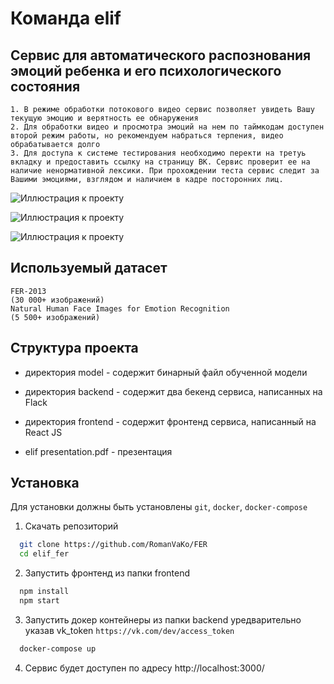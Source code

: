 
# Команда elif

## Сервис для автоматического распознования эмоций ребенка и его психологического состояния


    1. В режиме обработки потокового видео сервис позволяет увидеть Вашу текущую эмоцию и верятность ее обнаружения
    2. Для обработки видео и просмотра эмоций на нем по таймкодам доступен второй режим работы, но рекомендуем набраться терпения, видео обрабатывается долго
    3. Для доступа к системе тестирования необходимо перекти на третуь вкладку и предоставить ссылку на страницу ВК. Сервис проверит ее на наличие ненормативной лексики. При прохождении теста сервис следит за Вашими эмоциями, взглядом и наличием в кадре посторонних лиц.

![Иллюстрация к проекту](https://i.imgur.com/y5Hgn5E.png)

![Иллюстрация к проекту](https://i.imgur.com/fSv2Dqv.png)

![Иллюстрация к проекту](https://i.imgur.com/bfxqpdV.png)

## Используемый датасет


    FER-2013 
    (30 000+ изображений)
    Natural Human Face Images for Emotion Recognition
    (5 500+ изображений)



## Структура проекта

- директория model - содержит бинарный файл обученной модели

- директория backend - содержит два бекенд сервиса, написанных на Flack

- директория frontend - содержит фронтенд сервиса, написанный на React JS

- elif presentation.pdf - презентация


## Установка

Для установки должны быть установлены ```git```, ```docker```, ```docker-compose```

1. Скачать репозиторий
```bash
  git clone https://github.com/RomanVaKo/FER
  cd elif_fer
```
2. Запустить фронтенд из папки frontend
```bash
  npm install
  npm start
```
3. Запустить докер контейнеры из папки backend уредварительно указав vk_token ```https://vk.com/dev/access_token```
```bash
  docker-compose up
```
4. Сервис будет доступен по адресу http://localhost:3000/